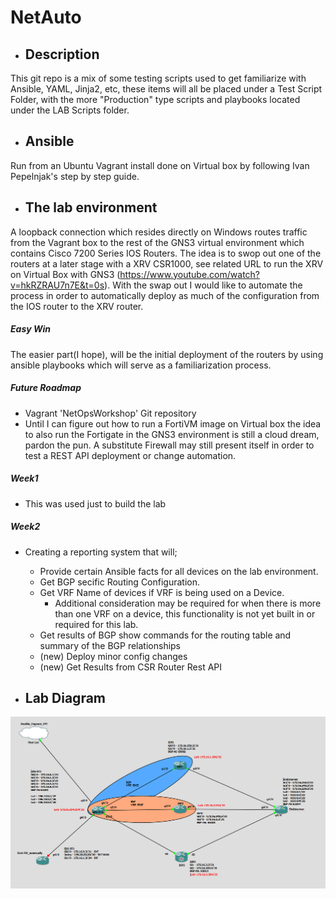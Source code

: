 # NetAuto
* ## Description
This git repo is a mix of some testing scripts used to get familiarize with Ansible, YAML, Jinja2, etc, these items will all be placed under a Test Script Folder, with the more "Production" type scripts and playbooks located under the LAB Scripts folder.

* ## Ansible
Run from an Ubuntu Vagrant install done on Virtual box by following Ivan Pepelnjak's step by step guide.

* ## The lab environment
A loopback connection which resides directly on Windows routes traffic from the Vagrant box to the rest of the GNS3 virtual environment which contains Cisco 7200 Series IOS Routers. The idea is to swop out one of the routers at a later stage with a XRV CSR1000, see related URL to run the XRV on Virtual Box with GNS3 (https://www.youtube.com/watch?v=hkRZRAU7n7E&t=0s).
With the swap out I would like to automate the process in order to automatically deploy as much of the configuration from the IOS router to the XRV router.

 ##### **Easy Win**
The easier part(I hope), will be the initial deployment of the routers by using ansible playbooks which will serve as a familiarization process.

 ##### **Future Roadmap**
* Vagrant 'NetOpsWorkshop' Git repository
* Until I can figure out how to run a FortiVM image on Virtual box the idea to also run the Fortigate in the GNS3 environment is still a cloud dream, pardon the pun.
A substitute Firewall may still present itself in order to test a REST API deployment or change automation.

 ##### **Week1**
* This was used just to build the lab

 ##### **Week2**
* Creating a reporting system that will;
   * Provide certain Ansible facts for all devices on the lab environment.   
   * Get BGP secific Routing Configuration.   
   * Get VRF Name of devices if VRF is being used on a Device.   
     * Additional consideration may be required for when there is more than one VRF on a device, this functionality is not yet built in or required for this lab.
  * Get results of BGP show commands for the routing table and summary of the BGP relationships  
  * (new) Deploy minor config changes
  * (new) Get Results from CSR Router Rest API

* ## Lab Diagram
![Lab Diagram](https://github.com/bdyzel/NetAuto/blob/master/Lab%20Layout.png?raw=true "Optional Title")
